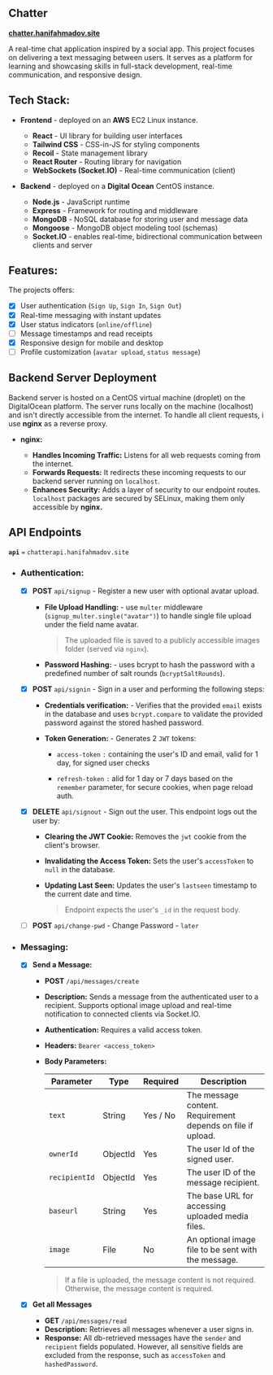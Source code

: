 ## Chatter

**[chatter.hanifahmadov.site](https://chatter.hanifahmadov.site/welcome)**

A real-time chat application inspired by a social app. This project focuses on delivering a text messaging between users. It serves as a platform for learning and showcasing skills in full-stack development, real-time communication, and responsive design.

## Tech Stack:

-   **Frontend** - deployed on an **AWS** EC2 Linux instance.

    -   **React** - UI library for building user interfaces
    -   **Tailwind CSS** - CSS-in-JS for styling components
    -   **Recoil** - State management library
    -   **React Router** - Routing library for navigation
    -   **WebSockets (Socket.IO)** - Real-time communication (client)

-   **Backend** - deployed on a **Digital Ocean** CentOS instance.

    -   **Node.js** - JavaScript runtime
    -   **Express** - Framework for routing and middleware
    -   **MongoDB** - NoSQL database for storing user and message data
    -   **Mongoose** - MongoDB object modeling tool (schemas)
    -   **Socket.IO** - enables real-time, bidirectional communication between clients and server

## Features:

The projects offers:

-   [x] User authentication (`Sign Up`, `Sign In`, `Sign Out`)
-   [x] Real-time messaging with instant updates
-   [x] User status indicators (`online/offline`)
-   [ ] Message timestamps and read receipts
-   [x] Responsive design for mobile and desktop
-   [ ] Profile customization (`avatar upload`, `status message`)

## Backend Server Deployment

Backend server is hosted on a CentOS virtual machine (droplet) on the DigitalOcean platform. The server runs locally on the machine (localhost) and isn't directly accessible from the internet. To handle all client requests, i use **nginx** as a reverse proxy.

-   **nginx:**

    -   **Handles Incoming Traffic:** Listens for all web requests coming from the internet.
    -   **Forwards Requests:** It redirects these incoming requests to our backend server running on `localhost`.
    -   **Enhances Security:** Adds a layer of security to our endpoint routes. `localhost` packages are secured by SELinux, making them only accessible by **nginx.**

## API Endpoints

**`api`** `=` `chatterapi.hanifahmadov.site`

-   ### Authentication:

    -   [x] **POST** `api/signup` - Register a new user with optional avatar upload.

        -   **File Upload Handling:** - use `multer` middleware (`signup_multer.single("avatar")`) to handle single file upload under the field name avatar.

            > The uploaded file is saved to a publicly accessible images folder (served via `nginx`).

        -   **Password Hashing:** - uses bcrypt to hash the password with a predefined number of salt rounds (`bcryptSaltRounds`).

    -   [x] **POST** `api/signin` - Sign in a user and performing the following steps:

        -   **Credentials verification:** - Verifies that the provided `email` exists in the database and uses `bcrypt.compare` to validate the provided password against the stored hashed password.
        -   **Token Generation:** - Generates 2 `JWT` tokens:

            -   `access-token` `:` containing the user's ID and email, valid for 1 day, for signed user checks

            -   `refresh-token` `:` alid for 1 day or 7 days based on the  
                `remember` parameter, for secure cookies, when page reload auth.

    -   [x] **DELETE** `api/signout` - Sign out the user. This endpoint logs out the user by:

        -   **Clearing the JWT Cookie:** Removes the `jwt` cookie from the client's browser.

        -   **Invalidating the Access Token:** Sets the user's `accessToken` to `null` in the database.

        -   **Updating Last Seen:** Updates the user's `lastseen` timestamp to the current date and time.

            > Endpoint expects the user's `_id` in the request body.

    -   [ ] **POST** `api/change-pwd` - Change Password - `later`

-   ### Messaging:

    -   [x] **Send a Message:**

        -   **POST** `/api/messages/create`
        -   **Description:** Sends a message from the authenticated user to a recipient. Supports optional image upload and real-time notification to connected clients via Socket.IO.
        -   **Authentication:** Requires a valid access token.
        -   **Headers:** `Bearer <access_token>`
        -   **Body Parameters:**
            <br/>

            | Parameter     | Type     | Required | Description                                                 |
            | ------------- | -------- | -------- | ----------------------------------------------------------- |
            | `text`        | String   | Yes / No | The message content. Requirement depends on file if upload. |
            | `ownerId`     | ObjectId | Yes      | The user Id of the signed user.                             |
            | `recipientId` | ObjectId | Yes      | The user ID of the message recipient.                       |
            | `baseurl`     | String   | Yes      | The base URL for accessing uploaded media files.            |
            | `image`       | File     | No       | An optional image file to be sent with the message.         |

            > If a file is uploaded, the message content is not required. Otherwise, the message content is required.

    -   [x] **Get all Messages**

        -   **GET** `/api/messages/read`
        -   **Description:** Retrieves all messages whenever a user signs in.
        -   **Response:** All db-retrieved messages have the `sender` and `recipient` fields populated. However, all sensitive fields are excluded from the         response, such as `accessToken` and `hashedPassword`.
